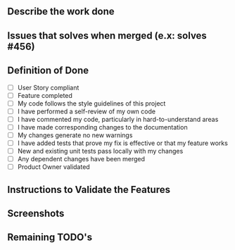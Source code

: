 ## Describe the work done ##


## Issues that solves when merged (e.x: solves #456) ##


## Definition of Done ##
- [ ] User Story compliant
- [ ] Feature completed
- [ ] My code follows the style guidelines of this project
- [ ] I have performed a self-review of my own code
- [ ] I have commented my code, particularly in hard-to-understand areas
- [ ] I have made corresponding changes to the documentation
- [ ] My changes generate no new warnings
- [ ] I have added tests that prove my fix is effective or that my feature works
- [ ] New and existing unit tests pass locally with my changes
- [ ] Any dependent changes have been merged
- [ ] Product Owner validated

## Instructions to Validate the Features ##


## Screenshots ##


## Remaining TODO's ##
